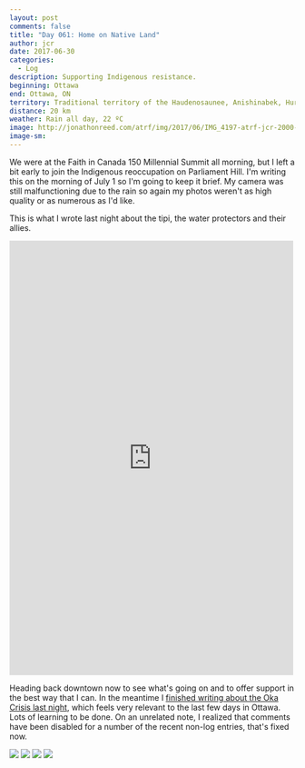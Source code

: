 ```yaml
---
layout: post
comments: false
title: "Day 061: Home on Native Land"
author: jcr
date: 2017-06-30
categories:
  - Log
description: Supporting Indigenous resistance.
beginning: Ottawa
end: Ottawa, ON
territory: Traditional territory of the Haudenosaunee, Anishinabek, Huron-Wendat and Algonquin
distance: 20 km
weather: Rain all day, 22 ºC
image: http://jonathonreed.com/atrf/img/2017/06/IMG_4197-atrf-jcr-2000-web.jpg
image-sm:
---
```


We were at the Faith in Canada 150 Millennial Summit all morning, but I left a bit early to join the Indigenous reoccupation on Parliament Hill. I'm writing this on the morning of July 1 so I'm going to keep it brief. My camera was still malfunctioning due to the rain so again my photos weren't as high quality or as numerous as I'd like. 

This is what I wrote last night about the tipi, the water protectors and their allies.

<iframe src="https://www.facebook.com/plugins/post.php?href=https%3A%2F%2Fwww.facebook.com%2FJonathonReed%2Fposts%2F10155500022104706&width=500" width="500" height="765" style="border:none;overflow:hidden" scrolling="no" frameborder="0" allowTransparency="true"></iframe>

Heading back downtown now to see what's going on and to offer support in the best way that I can. In the meantime I <a href="http://jonathonreed.com/atrf/2017/06/28/oka/" target="blank">finished writing about the Oka Crisis last night</a>, which feels very relevant to the last few days in Ottawa. Lots of learning to be done. On an unrelated note, I realized that comments have been disabled for a number of the recent non-log entries, that's fixed now.

<img src="http://jonathonreed.com/atrf/img/2017/06/IMG_4276-atrf-jcr-2000-web.jpg">

<img src="http://jonathonreed.com/atrf/img/2017/06/IMG_4186-atrf-jcr-2000-web.jpg">

<img src="http://jonathonreed.com/atrf/img/2017/06/IMG_4243-atrf-jcr-2000-web.jpg">

<img src="http://jonathonreed.com/atrf/img/2017/06/IMG_0272-atrf-ac-2000-web.jpg">